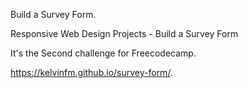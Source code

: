 Build a Survey Form.

Responsive Web Design Projects - Build a Survey Form

It's the Second challenge for Freecodecamp.

https://kelvinfm.github.io/survey-form/.
